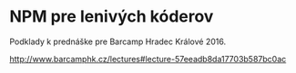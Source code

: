 # NPM pre lenivých kóderov

Podklady k prednáške pre Barcamp Hradec Králové 2016.

http://www.barcamphk.cz/lectures#lecture-57eeadb8da17703b587bc0ac
